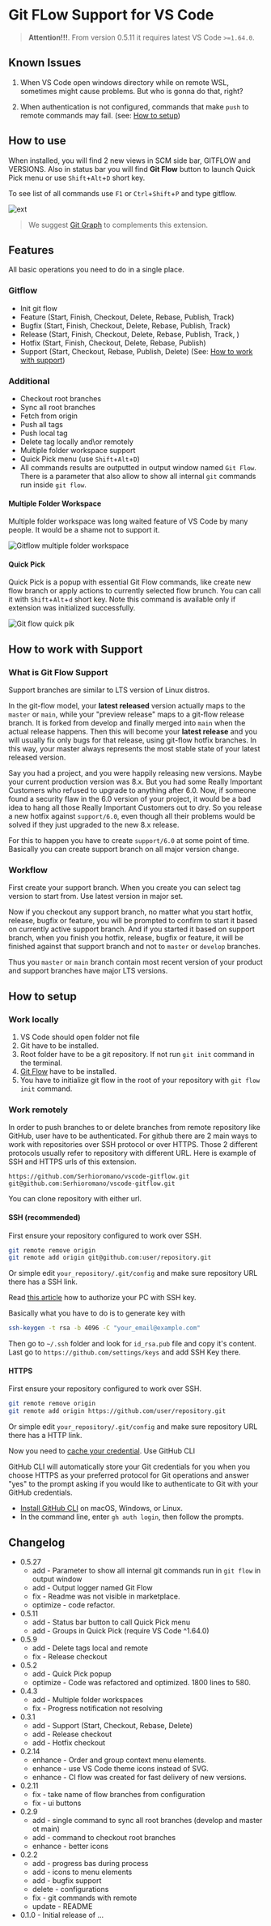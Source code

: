# Git FLow Support for VS Code

> **Attention!!!**. From version 0.5.11 it requires latest VS Code `>=1.64.0`.

## Known Issues

1. When VS Code open windows directory while on remote WSL, sometimes might cause problems. But who is gonna do that, right?

2. When authentication is not configured, commands that make `push` to remote commands may fail. (see: [How to setup](#how-to-setup))

## How to use

When installed, you will find 2 new views in SCM side bar, GITFLOW and VERSIONS. Also in status bar you will find **Git Flow** button to launch Quick Pick menu or use `Shift`+`Alt`+`D` short key.

To see list of all commands use `F1` or `Ctrl`+`Shift`+`P` and type gitflow.

![ext](https://raw.githubusercontent.com/Serhioromano/vscode-gitflow/main/resources/media/ss.png)

> We suggest [Git Graph](https://marketplace.visualstudio.com/items?itemName=mhutchie.git-graph) to complements this extension.

## Features

All basic operations you need to do in a single place.

### Gitflow

- Init git flow
- Feature (Start, Finish, Checkout, Delete, Rebase, Publish, Track)
- Bugfix (Start, Finish, Checkout, Delete, Rebase, Publish, Track)
- Release (Start, Finish, Checkout, Delete, Rebase, Publish, Track,  )
- Hotfix (Start, Finish, Checkout, Delete, Rebase, Publish)
- Support (Start, Checkout, Rebase, Publish, Delete) (See: [How to work with support](#how-to-work-with-support))

### Additional

- Checkout root branches
- Sync all root branches
- Fetch from origin
- Push all tags
- Push local tag
- Delete tag locally and\or remotely
- Multiple folder workspace support
- Quick Pick menu (use `Shift`+`Alt`+`D`)
- All commands results are outputted in output window named `Git Flow`. There is a parameter that also allow to show all internal `git` commands run inside `git flow`.

#### Multiple Folder Workspace

Multiple folder workspace was long waited feature of VS Code by many people. It would be a shame not to support it.

![Gitflow multiple folder workspace](https://raw.githubusercontent.com/Serhioromano/vscode-gitflow/main/resources/media/mfw.png)

#### Quick Pick

Quick Pick is a popup with essential Git Flow commands, like create new flow branch or apply actions to currently selected flow brunch. You can call it with `Shift`+`Alt`+`d` short key. Note this command is available only if extension was initialized successfully.

![Git flow quick pik](https://raw.githubusercontent.com/Serhioromano/vscode-gitflow/main/resources/media/qp.png)

## How to work with Support

### What is Git Flow Support

Support branches are similar to LTS version of Linux distros.

In the git-flow model, your **latest released** version actually maps to the `master` or `main`, while your "preview release" maps to a git-flow release branch. It is forked from develop and finally merged into `main` when the actual release happens. Then this will become your **latest release** and you will usually fix only bugs for that release, using git-flow hotfix branches. In this way, your master always represents the most stable state of your latest released version.

Say you had a project, and you were happily releasing new versions.
Maybe your current production version was 8.x. But you had some Really
Important Customers who refused to upgrade to anything after 6.0. Now,
if someone found a security flaw in the 6.0 version of your project,
it would be a bad idea to hang all those Really Important Customers
out to dry. So you release a new hotfix against `support/6.0`, even though all
their problems would be solved if they just upgraded to the new 8.x
release.

For this to happen you have to create `support/6.0` at some point of time. Basically you can create support branch on all major version change.

### Workflow

First create your support branch. When you create you can select tag version to start from. Use latest version in major set.

Now if you checkout any support branch, no matter what you start hotfix, release, bugfix or feature, you will be prompted to confirm to start it based on currently active support branch. And if you started it based on support branch, when you finish you hotfix, release, bugfix or feature, it will be finished against that support branch and not to `master` or `develop` branches.

Thus you `master` or `main` branch contain most recent version of your product and support branches have major LTS versions.

## How to setup

### Work locally

1. VS Code should open folder not file
2. Git have to be installed.
3. Root folder have to be a git repository. If not run `git init` command in the terminal.
4. [Git Flow](https://github.com/petervanderdoes/gitflow-avh/wiki/Installation) have to be installed.
5. You have to initialize git flow in the root of your repository with `git flow init` command.

### Work remotely

In order to push branches to or delete branches from remote repository like GitHub, user have to be authenticated. For github there are 2 main ways to work with repositories over SSH protocol or over HTTPS. Those 2 different protocols usually refer to repository with different URL. Here is example of SSH and HTTPS urls of this extension.

```text
https://github.com/Serhioromano/vscode-gitflow.git
git@github.com:Serhioromano/vscode-gitflow.git
```

You can clone repository with either url.

#### SSH (recommended)

First ensure your repository configured to work over SSH.

```bash
git remote remove origin
git remote add origin git@github.com:user/repository.git
```

Or simple edit `your_repository/.git/config` and make sure repository URL there has a SSH link.

Read [this article](https://docs.github.com/en/authentication/connecting-to-github-with-ssh/adding-a-new-ssh-key-to-your-github-account) how to authorize your PC with SSH key.

Basically what you have to do is to generate key with

```bash
ssh-keygen -t rsa -b 4096 -C "your_email@example.com"
```

Then go to `~/.ssh` folder and look for `id_rsa.pub` file and copy it's content. Last go to `https://github.com/settings/keys` and add SSH Key there.

#### HTTPS

First ensure your repository configured to work over SSH.

```bash
git remote remove origin
git remote add origin https://github.com/user/repository.git
```

Or simple edit `your_repository/.git/config` and make sure repository URL there has a HTTP link.

Now you need to [cache your credential](https://docs.github.com/en/get-started/getting-started-with-git/caching-your-github-credentials-in-git). Use GitHub CLI

GitHub CLI will automatically store your Git credentials for you when you choose HTTPS as your preferred protocol for Git operations and answer "yes" to the prompt asking if you would like to authenticate to Git with your GitHub credentials.

- [Install GitHub CLI](https://cli.github.com/manual/installation) on macOS, Windows, or Linux.
- In the command line, enter `gh auth login`, then follow the prompts.

## Changelog

- 0.5.27
  - add - Parameter to show all internal git commands run in `git flow` in output window
  - add - Output logger named Git Flow
  - fix - Readme was not visible in marketplace.
  - optimize - code refactor.
- 0.5.11
  - add - Status bar button to call Quick Pick menu
  - add -  Groups in Quick Pick (require VS Code ^1.64.0)
- 0.5.9
  - add - Delete tags local and remote
  - fix - Release checkout
- 0.5.2
  - add - Quick Pick popup
  - optimize - Code was refactored and optimized. 1800 lines to 580.
- 0.4.3
  - add - Multiple folder workspaces
  - fix - Progress notification not resolving
- 0.3.1
  - add - Support (Start, Checkout, Rebase, Delete)
  - add - Release checkout
  - add - Hotfix checkout
- 0.2.14
  - enhance - Order and group context menu elements.
  - enhance - use VS Code theme icons instead of SVG.
  - enhance - CI flow was created for fast delivery of new versions.
- 0.2.11
  - fix - take name of flow branches from configuration
  - fix - ui buttons
- 0.2.9
  - add - single command to sync all root branches (develop and master ot main)
  - add - command to checkout root branches
  - enhance - better icons
- 0.2.2
  - add - progress bas during process
  - add - icons to menu elements
  - add - bugfix support
  - delete - configurations
  - fix - git commands with remote
  - update - README
- 0.1.0 - Initial release of ...
